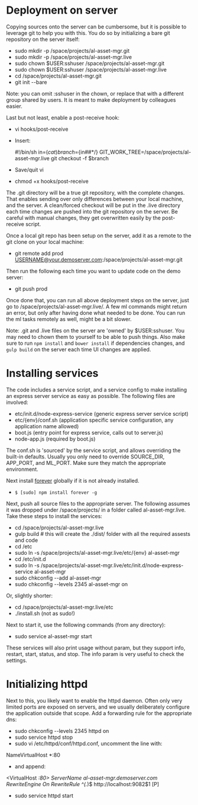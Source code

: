 # Deployment on server

Copying sources onto the server can be cumbersome, but it is possible to leverage git to help you with this. You do so by initializing a bare git repository on the server itself:

* sudo mkdir -p /space/projects/al-asset-mgr.git
* sudo mkdir -p /space/projects/al-asset-mgr.live
* sudo chown $USER:sshuser /space/projects/al-asset-mgr.git
* sudo chown $USER:sshuser /space/projects/al-asset-mgr.live
* cd /space/projects/al-asset-mgr.git
* git init --bare

Note: you can omit :sshuser in the chown, or replace that with a different group shared by users. It is meant to make deployment by colleagues easier.

Last but not least, enable a post-receive hook:

* vi hooks/post-receive
* Insert:

    #!/bin/sh
    in=$(cat)
    branch=${in##*/}
    GIT_WORK_TREE=/space/projects/al-asset-mgr.live git checkout -f $branch

* Save/quit vi
* chmod +x hooks/post-receive

The .git directory will be a true git repository, with the complete changes. That enables sending over only differences between your local machine, and the server. A clean/forced checkout will be put in the .live directory each time changes are pushed into the git repository on the server. Be careful with manual changes, they get overwritten easily by the post-receive script.

Once a local git repo has been setup on the server, add it as a remote to the git clone on your local machine:

* git remote add prod USERNAME@your.demoserver.com:/space/projects/al-asset-mgr.git

Then run the following each time you want to update code on the demo server:

* git push prod

Once done that, you can run all above deployment steps on the server, just go to /space/projects/al-asset-mgr.live/. A few ml commands might return an error, but only after having done what needed to be done. You can run the ml tasks remotely as well, might be a bit slower.

Note: .git and .live files on the server are 'owned' by $USER:sshuser. You may need to chown them to yourself to be able to push things. Also make sure to run `npm install` and `bower install` if dependencies changes, and `gulp build` on the server each time UI changes are applied.

# Installing services

The code includes a service script, and a service config to make installing an express server service as easy as possible. The following files are involved:

- etc/init.d/node-express-service (generic express server service script)
- etc/{env}/conf.sh (application specific service configuration, any application name allowed)
- boot.js (entry point for express service, calls out to server.js)
- node-app.js (required by boot.js)

The conf.sh is 'sourced' by the service script, and allows overriding the built-in defaults. Usually you only need to override SOURCE\_DIR, APP\_PORT, and ML\_PORT. Make sure they match the appropriate environment.

Next install [forever](https://www.npmjs.com/package/forever) globally if it is not already installed.

- `$ [sudo] npm install forever -g`

Next, push all source files to the appropriate server. The following assumes it was dropped under /space/projects/ in a folder called al-asset-mgr.live. Take these steps to install the services:

- cd /space/projects/al-asset-mgr.live
- gulp build # this will create the ./dist/ folder with all the required assests and code
- cd /etc
- sudo ln -s /space/projects/al-asset-mgr.live/etc/{env} al-asset-mgr
- cd /etc/init.d
- sudo ln -s /space/projects/al-asset-mgr.live/etc/init.d/node-express-service al-asset-mgr
- sudo chkconfig --add al-asset-mgr
- sudo chkconfig --levels 2345 al-asset-mgr on

Or, slightly shorter:

- cd /space/projects/al-asset-mgr.live/etc
- ./install.sh (not as sudo!)

Next to start it, use the following commands (from any directory):

- sudo service al-asset-mgr start

These services will also print usage without param, but they support info, restart, start, status, and stop. The info param is very useful to check the settings.

# Initializing httpd

Next to this, you likely want to enable the httpd daemon. Often only very limited ports are exposed on servers, and we usually deliberately configure the application outside that scope. Add a forwarding rule for the appropriate dns:

- sudo chkconfig --levels 2345 httpd on
- sudo service httpd stop
- sudo vi /etc/httpd/conf/httpd.conf, uncomment the line with:

NameVirtualHost *:80

- and append:

<VirtualHost *:80>
  ServerName al-asset-mgr.demoserver.com
  RewriteEngine On
  RewriteRule ^(.*)$ http://localhost:9082$1 [P]
</VirtualHost>

- sudo service httpd start

